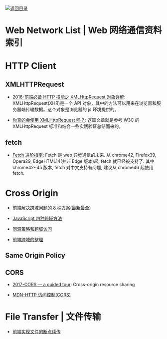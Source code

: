 [![返回目录](https://user-images.githubusercontent.com/5803001/38079637-ff0abcf0-3371-11e8-9b76-ad651620afc7.jpg)](https://github.com/wxyyxc1992/Awesome-Lists)

# Web Network List | Web 网络通信资料索引

# HTTP Client

## XMLHTTPRequest

- [2016-前端必备 HTTP 技能之 XMLHttpRequest 对象详解](https://www.jianshu.com/p/7dc28f991f99): XMLHttpRequest(XHR)是一个 API 对象，其中的方法可以用来在浏览器和服务器端传输数据。这个对象是浏览器的 js 环境提供的。

- [你真的会使用 XMLHttpRequest 吗？](https://segmentfault.com/a/1190000004322487): 这篇文章就是参考 W3C 的 XMLHttpRequest 标准和结合一些实践验证总结而来的。

## fetch

- [Fetch 进阶指南](http://louiszhai.github.io/2016/11/02/fetch/): Fetch 是 web 异步通信的未来. 从 chrome42, Firefox39, Opera29, EdgeHTML14(并非 Edge 版本)起, fetch 就已经被支持了. 其中 chrome42~45 版本, fetch 对中文支持有问题, 建议从 chrome46 起使用 fetch.

# Cross Origin

- [前端解决跨域问题的 8 种方案(最新最全)](http://www.tuicool.com/articles/ENZbEvi)

- [JavaScript 四种跨域方法](http://segmentfault.com/a/1190000003642057)

- [同源策略和跨域访问](http://blog.csdn.net/shimiso/article/details/21830313)

- [前端跨域的整理](http://qiutc.me/post/cross-domain-collections.html)

## Same Origin Policy

## CORS

- [2017-CORS — a guided tour](https://parg.co/bOF): Cross-origin resource sharing

* [MDN-HTTP 访问控制(CORS)](https://parg.co/UGw)

# File Transfer | 文件传输

- [前端实现文件的断点续传](http://www.tuicool.com/articles/neUzAbB)
